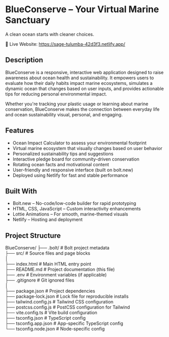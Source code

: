 # BlueConserve – Your Virtual Marine Sanctuary

A clean ocean starts with cleaner choices.

🔗 Live Website: https://sage-tulumba-42d3f3.netlify.app/

## Description

BlueConserve is a responsive, interactive web application designed to raise awareness about ocean health and sustainability. It empowers users to evaluate how their daily habits impact marine ecosystems, simulates a dynamic ocean that changes based on user inputs, and provides actionable tips for reducing personal environmental impact.

Whether you're tracking your plastic usage or learning about marine conservation, BlueConserve makes the connection between everyday life and ocean sustainability visual, personal, and engaging.

## Features

- Ocean Impact Calculator to assess your environmental footprint
- Virtual marine ecosystem that visually changes based on user behavior
- Personalized sustainability tips and suggestions
- Interactive pledge board for community-driven conservation
- Rotating ocean facts and motivational content
- User-friendly and responsive interface (built on bolt.new)
- Deployed using Netlify for fast and stable performance

## Built With

- Bolt.new – No-code/low-code builder for rapid prototyping
- HTML, CSS, JavaScript – Custom interactivity enhancements
- Lottie Animations – For smooth, marine-themed visuals
- Netlify – Hosting and deployment

## Project Structure

BlueConserve/
├── .bolt/                # Bolt project metadata  
├── src/                  # Source files and page blocks  
│  
├── index.html            # Main HTML entry point  
├── README.md             # Project documentation (this file)  
├── .env                  # Environment variables (if applicable)  
├── .gitignore            # Git ignored files  
│  
├── package.json          # Project dependencies  
├── package-lock.json     # Lock file for reproducible installs  
├── tailwind.config.js    # Tailwind CSS configuration  
├── postcss.config.js     # PostCSS configuration for Tailwind  
├── vite.config.ts        # Vite build configuration  
├── tsconfig.json         # TypeScript config  
├── tsconfig.app.json     # App-specific TypeScript config  
└── tsconfig.node.json    # Node-specific config



